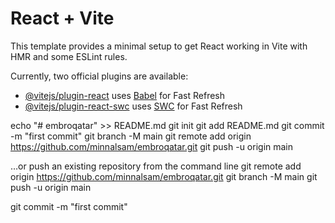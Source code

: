 # React + Vite

This template provides a minimal setup to get React working in Vite with HMR and some ESLint rules.

Currently, two official plugins are available:

- [@vitejs/plugin-react](https://github.com/vitejs/vite-plugin-react/blob/main/packages/plugin-react/README.md) uses [Babel](https://babeljs.io/) for Fast Refresh
- [@vitejs/plugin-react-swc](https://github.com/vitejs/vite-plugin-react-swc) uses [SWC](https://swc.rs/) for Fast Refresh


echo "# embroqatar" >> README.md
git init
git add README.md
git commit -m "first commit"
git branch -M main
git remote add origin https://github.com/minnalsam/embroqatar.git
git push -u origin main


…or push an existing repository from the command line
git remote add origin https://github.com/minnalsam/embroqatar.git
git branch -M main
git push -u origin main

git commit -m "first commit"